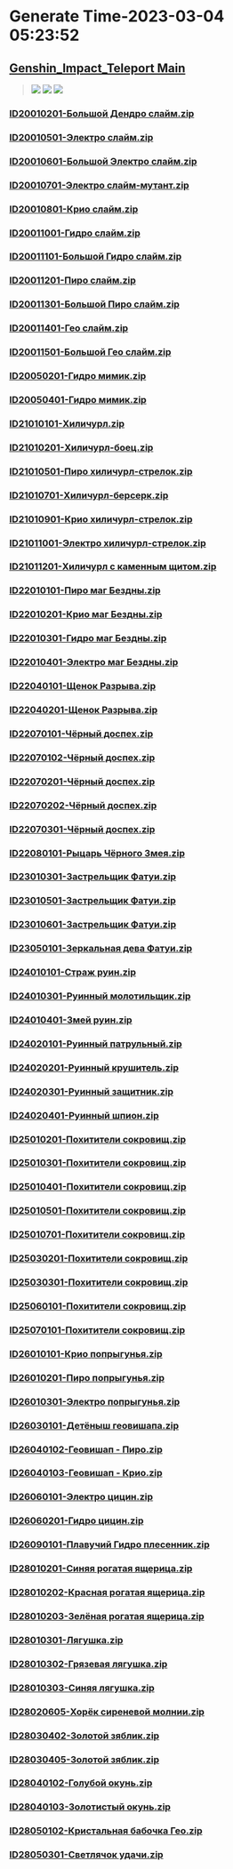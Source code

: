 # Generate Time-2023-03-04 05:23:52

## [Genshin_Impact_Teleport Main](https://github.com/Sam5440/Genshin_Impact_Teleport)

>![](https://komarev.com/ghpvc/?username=done439)
>![](https://komarev.com/ghpvc/?username=done438)
>![](https://komarev.com/ghpvc/?username=done437)

### [ID20010201-Большой Дендро слайм.zip](https://raw.githubusercontent.com/Sam5440/Genshin_Impact_Teleport/download/AutoGeneratePoint/Points%28Raw%29%5Bcn-en-ru%5D/ru-ru/Monster_And_Animal/ID6-%D0%A0%D0%B0%D0%B7%D0%BB%D0%BE%D0%BC/ID20010201-%D0%91%D0%BE%D0%BB%D1%8C%D1%88%D0%BE%D0%B9%20%D0%94%D0%B5%D0%BD%D0%B4%D1%80%D0%BE%20%D1%81%D0%BB%D0%B0%D0%B9%D0%BC.zip)

### [ID20010501-Электро слайм.zip](https://raw.githubusercontent.com/Sam5440/Genshin_Impact_Teleport/download/AutoGeneratePoint/Points%28Raw%29%5Bcn-en-ru%5D/ru-ru/Monster_And_Animal/ID6-%D0%A0%D0%B0%D0%B7%D0%BB%D0%BE%D0%BC/ID20010501-%D0%AD%D0%BB%D0%B5%D0%BA%D1%82%D1%80%D0%BE%20%D1%81%D0%BB%D0%B0%D0%B9%D0%BC.zip)

### [ID20010601-Большой Электро слайм.zip](https://raw.githubusercontent.com/Sam5440/Genshin_Impact_Teleport/download/AutoGeneratePoint/Points%28Raw%29%5Bcn-en-ru%5D/ru-ru/Monster_And_Animal/ID6-%D0%A0%D0%B0%D0%B7%D0%BB%D0%BE%D0%BC/ID20010601-%D0%91%D0%BE%D0%BB%D1%8C%D1%88%D0%BE%D0%B9%20%D0%AD%D0%BB%D0%B5%D0%BA%D1%82%D1%80%D0%BE%20%D1%81%D0%BB%D0%B0%D0%B9%D0%BC.zip)

### [ID20010701-Электро слайм-мутант.zip](https://raw.githubusercontent.com/Sam5440/Genshin_Impact_Teleport/download/AutoGeneratePoint/Points%28Raw%29%5Bcn-en-ru%5D/ru-ru/Monster_And_Animal/ID6-%D0%A0%D0%B0%D0%B7%D0%BB%D0%BE%D0%BC/ID20010701-%D0%AD%D0%BB%D0%B5%D0%BA%D1%82%D1%80%D0%BE%20%D1%81%D0%BB%D0%B0%D0%B9%D0%BC-%D0%BC%D1%83%D1%82%D0%B0%D0%BD%D1%82.zip)

### [ID20010801-Крио слайм.zip](https://raw.githubusercontent.com/Sam5440/Genshin_Impact_Teleport/download/AutoGeneratePoint/Points%28Raw%29%5Bcn-en-ru%5D/ru-ru/Monster_And_Animal/ID6-%D0%A0%D0%B0%D0%B7%D0%BB%D0%BE%D0%BC/ID20010801-%D0%9A%D1%80%D0%B8%D0%BE%20%D1%81%D0%BB%D0%B0%D0%B9%D0%BC.zip)

### [ID20011001-Гидро слайм.zip](https://raw.githubusercontent.com/Sam5440/Genshin_Impact_Teleport/download/AutoGeneratePoint/Points%28Raw%29%5Bcn-en-ru%5D/ru-ru/Monster_And_Animal/ID6-%D0%A0%D0%B0%D0%B7%D0%BB%D0%BE%D0%BC/ID20011001-%D0%93%D0%B8%D0%B4%D1%80%D0%BE%20%D1%81%D0%BB%D0%B0%D0%B9%D0%BC.zip)

### [ID20011101-Большой Гидро слайм.zip](https://raw.githubusercontent.com/Sam5440/Genshin_Impact_Teleport/download/AutoGeneratePoint/Points%28Raw%29%5Bcn-en-ru%5D/ru-ru/Monster_And_Animal/ID6-%D0%A0%D0%B0%D0%B7%D0%BB%D0%BE%D0%BC/ID20011101-%D0%91%D0%BE%D0%BB%D1%8C%D1%88%D0%BE%D0%B9%20%D0%93%D0%B8%D0%B4%D1%80%D0%BE%20%D1%81%D0%BB%D0%B0%D0%B9%D0%BC.zip)

### [ID20011201-Пиро слайм.zip](https://raw.githubusercontent.com/Sam5440/Genshin_Impact_Teleport/download/AutoGeneratePoint/Points%28Raw%29%5Bcn-en-ru%5D/ru-ru/Monster_And_Animal/ID6-%D0%A0%D0%B0%D0%B7%D0%BB%D0%BE%D0%BC/ID20011201-%D0%9F%D0%B8%D1%80%D0%BE%20%D1%81%D0%BB%D0%B0%D0%B9%D0%BC.zip)

### [ID20011301-Большой Пиро слайм.zip](https://raw.githubusercontent.com/Sam5440/Genshin_Impact_Teleport/download/AutoGeneratePoint/Points%28Raw%29%5Bcn-en-ru%5D/ru-ru/Monster_And_Animal/ID6-%D0%A0%D0%B0%D0%B7%D0%BB%D0%BE%D0%BC/ID20011301-%D0%91%D0%BE%D0%BB%D1%8C%D1%88%D0%BE%D0%B9%20%D0%9F%D0%B8%D1%80%D0%BE%20%D1%81%D0%BB%D0%B0%D0%B9%D0%BC.zip)

### [ID20011401-Гео слайм.zip](https://raw.githubusercontent.com/Sam5440/Genshin_Impact_Teleport/download/AutoGeneratePoint/Points%28Raw%29%5Bcn-en-ru%5D/ru-ru/Monster_And_Animal/ID6-%D0%A0%D0%B0%D0%B7%D0%BB%D0%BE%D0%BC/ID20011401-%D0%93%D0%B5%D0%BE%20%D1%81%D0%BB%D0%B0%D0%B9%D0%BC.zip)

### [ID20011501-Большой Гео слайм.zip](https://raw.githubusercontent.com/Sam5440/Genshin_Impact_Teleport/download/AutoGeneratePoint/Points%28Raw%29%5Bcn-en-ru%5D/ru-ru/Monster_And_Animal/ID6-%D0%A0%D0%B0%D0%B7%D0%BB%D0%BE%D0%BC/ID20011501-%D0%91%D0%BE%D0%BB%D1%8C%D1%88%D0%BE%D0%B9%20%D0%93%D0%B5%D0%BE%20%D1%81%D0%BB%D0%B0%D0%B9%D0%BC.zip)

### [ID20050201-Гидро мимик.zip](https://raw.githubusercontent.com/Sam5440/Genshin_Impact_Teleport/download/AutoGeneratePoint/Points%28Raw%29%5Bcn-en-ru%5D/ru-ru/Monster_And_Animal/ID6-%D0%A0%D0%B0%D0%B7%D0%BB%D0%BE%D0%BC/ID20050201-%D0%93%D0%B8%D0%B4%D1%80%D0%BE%20%D0%BC%D0%B8%D0%BC%D0%B8%D0%BA.zip)

### [ID20050401-Гидро мимик.zip](https://raw.githubusercontent.com/Sam5440/Genshin_Impact_Teleport/download/AutoGeneratePoint/Points%28Raw%29%5Bcn-en-ru%5D/ru-ru/Monster_And_Animal/ID6-%D0%A0%D0%B0%D0%B7%D0%BB%D0%BE%D0%BC/ID20050401-%D0%93%D0%B8%D0%B4%D1%80%D0%BE%20%D0%BC%D0%B8%D0%BC%D0%B8%D0%BA.zip)

### [ID21010101-Хиличурл.zip](https://raw.githubusercontent.com/Sam5440/Genshin_Impact_Teleport/download/AutoGeneratePoint/Points%28Raw%29%5Bcn-en-ru%5D/ru-ru/Monster_And_Animal/ID6-%D0%A0%D0%B0%D0%B7%D0%BB%D0%BE%D0%BC/ID21010101-%D0%A5%D0%B8%D0%BB%D0%B8%D1%87%D1%83%D1%80%D0%BB.zip)

### [ID21010201-Хиличурл-боец.zip](https://raw.githubusercontent.com/Sam5440/Genshin_Impact_Teleport/download/AutoGeneratePoint/Points%28Raw%29%5Bcn-en-ru%5D/ru-ru/Monster_And_Animal/ID6-%D0%A0%D0%B0%D0%B7%D0%BB%D0%BE%D0%BC/ID21010201-%D0%A5%D0%B8%D0%BB%D0%B8%D1%87%D1%83%D1%80%D0%BB-%D0%B1%D0%BE%D0%B5%D1%86.zip)

### [ID21010501-Пиро хиличурл-стрелок.zip](https://raw.githubusercontent.com/Sam5440/Genshin_Impact_Teleport/download/AutoGeneratePoint/Points%28Raw%29%5Bcn-en-ru%5D/ru-ru/Monster_And_Animal/ID6-%D0%A0%D0%B0%D0%B7%D0%BB%D0%BE%D0%BC/ID21010501-%D0%9F%D0%B8%D1%80%D0%BE%20%D1%85%D0%B8%D0%BB%D0%B8%D1%87%D1%83%D1%80%D0%BB-%D1%81%D1%82%D1%80%D0%B5%D0%BB%D0%BE%D0%BA.zip)

### [ID21010701-Хиличурл-берсерк.zip](https://raw.githubusercontent.com/Sam5440/Genshin_Impact_Teleport/download/AutoGeneratePoint/Points%28Raw%29%5Bcn-en-ru%5D/ru-ru/Monster_And_Animal/ID6-%D0%A0%D0%B0%D0%B7%D0%BB%D0%BE%D0%BC/ID21010701-%D0%A5%D0%B8%D0%BB%D0%B8%D1%87%D1%83%D1%80%D0%BB-%D0%B1%D0%B5%D1%80%D1%81%D0%B5%D1%80%D0%BA.zip)

### [ID21010901-Крио хиличурл-стрелок.zip](https://raw.githubusercontent.com/Sam5440/Genshin_Impact_Teleport/download/AutoGeneratePoint/Points%28Raw%29%5Bcn-en-ru%5D/ru-ru/Monster_And_Animal/ID6-%D0%A0%D0%B0%D0%B7%D0%BB%D0%BE%D0%BC/ID21010901-%D0%9A%D1%80%D0%B8%D0%BE%20%D1%85%D0%B8%D0%BB%D0%B8%D1%87%D1%83%D1%80%D0%BB-%D1%81%D1%82%D1%80%D0%B5%D0%BB%D0%BE%D0%BA.zip)

### [ID21011001-Электро хиличурл-стрелок.zip](https://raw.githubusercontent.com/Sam5440/Genshin_Impact_Teleport/download/AutoGeneratePoint/Points%28Raw%29%5Bcn-en-ru%5D/ru-ru/Monster_And_Animal/ID6-%D0%A0%D0%B0%D0%B7%D0%BB%D0%BE%D0%BC/ID21011001-%D0%AD%D0%BB%D0%B5%D0%BA%D1%82%D1%80%D0%BE%20%D1%85%D0%B8%D0%BB%D0%B8%D1%87%D1%83%D1%80%D0%BB-%D1%81%D1%82%D1%80%D0%B5%D0%BB%D0%BE%D0%BA.zip)

### [ID21011201-Хиличурл с каменным щитом.zip](https://raw.githubusercontent.com/Sam5440/Genshin_Impact_Teleport/download/AutoGeneratePoint/Points%28Raw%29%5Bcn-en-ru%5D/ru-ru/Monster_And_Animal/ID6-%D0%A0%D0%B0%D0%B7%D0%BB%D0%BE%D0%BC/ID21011201-%D0%A5%D0%B8%D0%BB%D0%B8%D1%87%D1%83%D1%80%D0%BB%20%D1%81%20%D0%BA%D0%B0%D0%BC%D0%B5%D0%BD%D0%BD%D1%8B%D0%BC%20%D1%89%D0%B8%D1%82%D0%BE%D0%BC.zip)

### [ID22010101-Пиро маг Бездны.zip](https://raw.githubusercontent.com/Sam5440/Genshin_Impact_Teleport/download/AutoGeneratePoint/Points%28Raw%29%5Bcn-en-ru%5D/ru-ru/Monster_And_Animal/ID6-%D0%A0%D0%B0%D0%B7%D0%BB%D0%BE%D0%BC/ID22010101-%D0%9F%D0%B8%D1%80%D0%BE%20%D0%BC%D0%B0%D0%B3%20%D0%91%D0%B5%D0%B7%D0%B4%D0%BD%D1%8B.zip)

### [ID22010201-Крио маг Бездны.zip](https://raw.githubusercontent.com/Sam5440/Genshin_Impact_Teleport/download/AutoGeneratePoint/Points%28Raw%29%5Bcn-en-ru%5D/ru-ru/Monster_And_Animal/ID6-%D0%A0%D0%B0%D0%B7%D0%BB%D0%BE%D0%BC/ID22010201-%D0%9A%D1%80%D0%B8%D0%BE%20%D0%BC%D0%B0%D0%B3%20%D0%91%D0%B5%D0%B7%D0%B4%D0%BD%D1%8B.zip)

### [ID22010301-Гидро маг Бездны.zip](https://raw.githubusercontent.com/Sam5440/Genshin_Impact_Teleport/download/AutoGeneratePoint/Points%28Raw%29%5Bcn-en-ru%5D/ru-ru/Monster_And_Animal/ID6-%D0%A0%D0%B0%D0%B7%D0%BB%D0%BE%D0%BC/ID22010301-%D0%93%D0%B8%D0%B4%D1%80%D0%BE%20%D0%BC%D0%B0%D0%B3%20%D0%91%D0%B5%D0%B7%D0%B4%D0%BD%D1%8B.zip)

### [ID22010401-Электро маг Бездны.zip](https://raw.githubusercontent.com/Sam5440/Genshin_Impact_Teleport/download/AutoGeneratePoint/Points%28Raw%29%5Bcn-en-ru%5D/ru-ru/Monster_And_Animal/ID6-%D0%A0%D0%B0%D0%B7%D0%BB%D0%BE%D0%BC/ID22010401-%D0%AD%D0%BB%D0%B5%D0%BA%D1%82%D1%80%D0%BE%20%D0%BC%D0%B0%D0%B3%20%D0%91%D0%B5%D0%B7%D0%B4%D0%BD%D1%8B.zip)

### [ID22040101-Щенок Разрыва.zip](https://raw.githubusercontent.com/Sam5440/Genshin_Impact_Teleport/download/AutoGeneratePoint/Points%28Raw%29%5Bcn-en-ru%5D/ru-ru/Monster_And_Animal/ID6-%D0%A0%D0%B0%D0%B7%D0%BB%D0%BE%D0%BC/ID22040101-%D0%A9%D0%B5%D0%BD%D0%BE%D0%BA%20%D0%A0%D0%B0%D0%B7%D1%80%D1%8B%D0%B2%D0%B0.zip)

### [ID22040201-Щенок Разрыва.zip](https://raw.githubusercontent.com/Sam5440/Genshin_Impact_Teleport/download/AutoGeneratePoint/Points%28Raw%29%5Bcn-en-ru%5D/ru-ru/Monster_And_Animal/ID6-%D0%A0%D0%B0%D0%B7%D0%BB%D0%BE%D0%BC/ID22040201-%D0%A9%D0%B5%D0%BD%D0%BE%D0%BA%20%D0%A0%D0%B0%D0%B7%D1%80%D1%8B%D0%B2%D0%B0.zip)

### [ID22070101-Чёрный доспех.zip](https://raw.githubusercontent.com/Sam5440/Genshin_Impact_Teleport/download/AutoGeneratePoint/Points%28Raw%29%5Bcn-en-ru%5D/ru-ru/Monster_And_Animal/ID6-%D0%A0%D0%B0%D0%B7%D0%BB%D0%BE%D0%BC/ID22070101-%D0%A7%D1%91%D1%80%D0%BD%D1%8B%D0%B9%20%D0%B4%D0%BE%D1%81%D0%BF%D0%B5%D1%85.zip)

### [ID22070102-Чёрный доспех.zip](https://raw.githubusercontent.com/Sam5440/Genshin_Impact_Teleport/download/AutoGeneratePoint/Points%28Raw%29%5Bcn-en-ru%5D/ru-ru/Monster_And_Animal/ID6-%D0%A0%D0%B0%D0%B7%D0%BB%D0%BE%D0%BC/ID22070102-%D0%A7%D1%91%D1%80%D0%BD%D1%8B%D0%B9%20%D0%B4%D0%BE%D1%81%D0%BF%D0%B5%D1%85.zip)

### [ID22070201-Чёрный доспех.zip](https://raw.githubusercontent.com/Sam5440/Genshin_Impact_Teleport/download/AutoGeneratePoint/Points%28Raw%29%5Bcn-en-ru%5D/ru-ru/Monster_And_Animal/ID6-%D0%A0%D0%B0%D0%B7%D0%BB%D0%BE%D0%BC/ID22070201-%D0%A7%D1%91%D1%80%D0%BD%D1%8B%D0%B9%20%D0%B4%D0%BE%D1%81%D0%BF%D0%B5%D1%85.zip)

### [ID22070202-Чёрный доспех.zip](https://raw.githubusercontent.com/Sam5440/Genshin_Impact_Teleport/download/AutoGeneratePoint/Points%28Raw%29%5Bcn-en-ru%5D/ru-ru/Monster_And_Animal/ID6-%D0%A0%D0%B0%D0%B7%D0%BB%D0%BE%D0%BC/ID22070202-%D0%A7%D1%91%D1%80%D0%BD%D1%8B%D0%B9%20%D0%B4%D0%BE%D1%81%D0%BF%D0%B5%D1%85.zip)

### [ID22070301-Чёрный доспех.zip](https://raw.githubusercontent.com/Sam5440/Genshin_Impact_Teleport/download/AutoGeneratePoint/Points%28Raw%29%5Bcn-en-ru%5D/ru-ru/Monster_And_Animal/ID6-%D0%A0%D0%B0%D0%B7%D0%BB%D0%BE%D0%BC/ID22070301-%D0%A7%D1%91%D1%80%D0%BD%D1%8B%D0%B9%20%D0%B4%D0%BE%D1%81%D0%BF%D0%B5%D1%85.zip)

### [ID22080101-Рыцарь Чёрного Змея.zip](https://raw.githubusercontent.com/Sam5440/Genshin_Impact_Teleport/download/AutoGeneratePoint/Points%28Raw%29%5Bcn-en-ru%5D/ru-ru/Monster_And_Animal/ID6-%D0%A0%D0%B0%D0%B7%D0%BB%D0%BE%D0%BC/ID22080101-%D0%A0%D1%8B%D1%86%D0%B0%D1%80%D1%8C%20%D0%A7%D1%91%D1%80%D0%BD%D0%BE%D0%B3%D0%BE%20%D0%97%D0%BC%D0%B5%D1%8F.zip)

### [ID23010301-Застрельщик Фатуи.zip](https://raw.githubusercontent.com/Sam5440/Genshin_Impact_Teleport/download/AutoGeneratePoint/Points%28Raw%29%5Bcn-en-ru%5D/ru-ru/Monster_And_Animal/ID6-%D0%A0%D0%B0%D0%B7%D0%BB%D0%BE%D0%BC/ID23010301-%D0%97%D0%B0%D1%81%D1%82%D1%80%D0%B5%D0%BB%D1%8C%D1%89%D0%B8%D0%BA%20%D0%A4%D0%B0%D1%82%D1%83%D0%B8.zip)

### [ID23010501-Застрельщик Фатуи.zip](https://raw.githubusercontent.com/Sam5440/Genshin_Impact_Teleport/download/AutoGeneratePoint/Points%28Raw%29%5Bcn-en-ru%5D/ru-ru/Monster_And_Animal/ID6-%D0%A0%D0%B0%D0%B7%D0%BB%D0%BE%D0%BC/ID23010501-%D0%97%D0%B0%D1%81%D1%82%D1%80%D0%B5%D0%BB%D1%8C%D1%89%D0%B8%D0%BA%20%D0%A4%D0%B0%D1%82%D1%83%D0%B8.zip)

### [ID23010601-Застрельщик Фатуи.zip](https://raw.githubusercontent.com/Sam5440/Genshin_Impact_Teleport/download/AutoGeneratePoint/Points%28Raw%29%5Bcn-en-ru%5D/ru-ru/Monster_And_Animal/ID6-%D0%A0%D0%B0%D0%B7%D0%BB%D0%BE%D0%BC/ID23010601-%D0%97%D0%B0%D1%81%D1%82%D1%80%D0%B5%D0%BB%D1%8C%D1%89%D0%B8%D0%BA%20%D0%A4%D0%B0%D1%82%D1%83%D0%B8.zip)

### [ID23050101-Зеркальная дева Фатуи.zip](https://raw.githubusercontent.com/Sam5440/Genshin_Impact_Teleport/download/AutoGeneratePoint/Points%28Raw%29%5Bcn-en-ru%5D/ru-ru/Monster_And_Animal/ID6-%D0%A0%D0%B0%D0%B7%D0%BB%D0%BE%D0%BC/ID23050101-%D0%97%D0%B5%D1%80%D0%BA%D0%B0%D0%BB%D1%8C%D0%BD%D0%B0%D1%8F%20%D0%B4%D0%B5%D0%B2%D0%B0%20%D0%A4%D0%B0%D1%82%D1%83%D0%B8.zip)

### [ID24010101-Страж руин.zip](https://raw.githubusercontent.com/Sam5440/Genshin_Impact_Teleport/download/AutoGeneratePoint/Points%28Raw%29%5Bcn-en-ru%5D/ru-ru/Monster_And_Animal/ID6-%D0%A0%D0%B0%D0%B7%D0%BB%D0%BE%D0%BC/ID24010101-%D0%A1%D1%82%D1%80%D0%B0%D0%B6%20%D1%80%D1%83%D0%B8%D0%BD.zip)

### [ID24010301-Руинный молотильщик.zip](https://raw.githubusercontent.com/Sam5440/Genshin_Impact_Teleport/download/AutoGeneratePoint/Points%28Raw%29%5Bcn-en-ru%5D/ru-ru/Monster_And_Animal/ID6-%D0%A0%D0%B0%D0%B7%D0%BB%D0%BE%D0%BC/ID24010301-%D0%A0%D1%83%D0%B8%D0%BD%D0%BD%D1%8B%D0%B9%20%D0%BC%D0%BE%D0%BB%D0%BE%D1%82%D0%B8%D0%BB%D1%8C%D1%89%D0%B8%D0%BA.zip)

### [ID24010401-Змей руин.zip](https://raw.githubusercontent.com/Sam5440/Genshin_Impact_Teleport/download/AutoGeneratePoint/Points%28Raw%29%5Bcn-en-ru%5D/ru-ru/Monster_And_Animal/ID6-%D0%A0%D0%B0%D0%B7%D0%BB%D0%BE%D0%BC/ID24010401-%D0%97%D0%BC%D0%B5%D0%B9%20%D1%80%D1%83%D0%B8%D0%BD.zip)

### [ID24020101-Руинный патрульный.zip](https://raw.githubusercontent.com/Sam5440/Genshin_Impact_Teleport/download/AutoGeneratePoint/Points%28Raw%29%5Bcn-en-ru%5D/ru-ru/Monster_And_Animal/ID6-%D0%A0%D0%B0%D0%B7%D0%BB%D0%BE%D0%BC/ID24020101-%D0%A0%D1%83%D0%B8%D0%BD%D0%BD%D1%8B%D0%B9%20%D0%BF%D0%B0%D1%82%D1%80%D1%83%D0%BB%D1%8C%D0%BD%D1%8B%D0%B9.zip)

### [ID24020201-Руинный крушитель.zip](https://raw.githubusercontent.com/Sam5440/Genshin_Impact_Teleport/download/AutoGeneratePoint/Points%28Raw%29%5Bcn-en-ru%5D/ru-ru/Monster_And_Animal/ID6-%D0%A0%D0%B0%D0%B7%D0%BB%D0%BE%D0%BC/ID24020201-%D0%A0%D1%83%D0%B8%D0%BD%D0%BD%D1%8B%D0%B9%20%D0%BA%D1%80%D1%83%D1%88%D0%B8%D1%82%D0%B5%D0%BB%D1%8C.zip)

### [ID24020301-Руинный защитник.zip](https://raw.githubusercontent.com/Sam5440/Genshin_Impact_Teleport/download/AutoGeneratePoint/Points%28Raw%29%5Bcn-en-ru%5D/ru-ru/Monster_And_Animal/ID6-%D0%A0%D0%B0%D0%B7%D0%BB%D0%BE%D0%BC/ID24020301-%D0%A0%D1%83%D0%B8%D0%BD%D0%BD%D1%8B%D0%B9%20%D0%B7%D0%B0%D1%89%D0%B8%D1%82%D0%BD%D0%B8%D0%BA.zip)

### [ID24020401-Руинный шпион.zip](https://raw.githubusercontent.com/Sam5440/Genshin_Impact_Teleport/download/AutoGeneratePoint/Points%28Raw%29%5Bcn-en-ru%5D/ru-ru/Monster_And_Animal/ID6-%D0%A0%D0%B0%D0%B7%D0%BB%D0%BE%D0%BC/ID24020401-%D0%A0%D1%83%D0%B8%D0%BD%D0%BD%D1%8B%D0%B9%20%D1%88%D0%BF%D0%B8%D0%BE%D0%BD.zip)

### [ID25010201-Похитители сокровищ.zip](https://raw.githubusercontent.com/Sam5440/Genshin_Impact_Teleport/download/AutoGeneratePoint/Points%28Raw%29%5Bcn-en-ru%5D/ru-ru/Monster_And_Animal/ID6-%D0%A0%D0%B0%D0%B7%D0%BB%D0%BE%D0%BC/ID25010201-%D0%9F%D0%BE%D1%85%D0%B8%D1%82%D0%B8%D1%82%D0%B5%D0%BB%D0%B8%20%D1%81%D0%BE%D0%BA%D1%80%D0%BE%D0%B2%D0%B8%D1%89.zip)

### [ID25010301-Похитители сокровищ.zip](https://raw.githubusercontent.com/Sam5440/Genshin_Impact_Teleport/download/AutoGeneratePoint/Points%28Raw%29%5Bcn-en-ru%5D/ru-ru/Monster_And_Animal/ID6-%D0%A0%D0%B0%D0%B7%D0%BB%D0%BE%D0%BC/ID25010301-%D0%9F%D0%BE%D1%85%D0%B8%D1%82%D0%B8%D1%82%D0%B5%D0%BB%D0%B8%20%D1%81%D0%BE%D0%BA%D1%80%D0%BE%D0%B2%D0%B8%D1%89.zip)

### [ID25010401-Похитители сокровищ.zip](https://raw.githubusercontent.com/Sam5440/Genshin_Impact_Teleport/download/AutoGeneratePoint/Points%28Raw%29%5Bcn-en-ru%5D/ru-ru/Monster_And_Animal/ID6-%D0%A0%D0%B0%D0%B7%D0%BB%D0%BE%D0%BC/ID25010401-%D0%9F%D0%BE%D1%85%D0%B8%D1%82%D0%B8%D1%82%D0%B5%D0%BB%D0%B8%20%D1%81%D0%BE%D0%BA%D1%80%D0%BE%D0%B2%D0%B8%D1%89.zip)

### [ID25010501-Похитители сокровищ.zip](https://raw.githubusercontent.com/Sam5440/Genshin_Impact_Teleport/download/AutoGeneratePoint/Points%28Raw%29%5Bcn-en-ru%5D/ru-ru/Monster_And_Animal/ID6-%D0%A0%D0%B0%D0%B7%D0%BB%D0%BE%D0%BC/ID25010501-%D0%9F%D0%BE%D1%85%D0%B8%D1%82%D0%B8%D1%82%D0%B5%D0%BB%D0%B8%20%D1%81%D0%BE%D0%BA%D1%80%D0%BE%D0%B2%D0%B8%D1%89.zip)

### [ID25010701-Похитители сокровищ.zip](https://raw.githubusercontent.com/Sam5440/Genshin_Impact_Teleport/download/AutoGeneratePoint/Points%28Raw%29%5Bcn-en-ru%5D/ru-ru/Monster_And_Animal/ID6-%D0%A0%D0%B0%D0%B7%D0%BB%D0%BE%D0%BC/ID25010701-%D0%9F%D0%BE%D1%85%D0%B8%D1%82%D0%B8%D1%82%D0%B5%D0%BB%D0%B8%20%D1%81%D0%BE%D0%BA%D1%80%D0%BE%D0%B2%D0%B8%D1%89.zip)

### [ID25030201-Похитители сокровищ.zip](https://raw.githubusercontent.com/Sam5440/Genshin_Impact_Teleport/download/AutoGeneratePoint/Points%28Raw%29%5Bcn-en-ru%5D/ru-ru/Monster_And_Animal/ID6-%D0%A0%D0%B0%D0%B7%D0%BB%D0%BE%D0%BC/ID25030201-%D0%9F%D0%BE%D1%85%D0%B8%D1%82%D0%B8%D1%82%D0%B5%D0%BB%D0%B8%20%D1%81%D0%BE%D0%BA%D1%80%D0%BE%D0%B2%D0%B8%D1%89.zip)

### [ID25030301-Похитители сокровищ.zip](https://raw.githubusercontent.com/Sam5440/Genshin_Impact_Teleport/download/AutoGeneratePoint/Points%28Raw%29%5Bcn-en-ru%5D/ru-ru/Monster_And_Animal/ID6-%D0%A0%D0%B0%D0%B7%D0%BB%D0%BE%D0%BC/ID25030301-%D0%9F%D0%BE%D1%85%D0%B8%D1%82%D0%B8%D1%82%D0%B5%D0%BB%D0%B8%20%D1%81%D0%BE%D0%BA%D1%80%D0%BE%D0%B2%D0%B8%D1%89.zip)

### [ID25060101-Похитители сокровищ.zip](https://raw.githubusercontent.com/Sam5440/Genshin_Impact_Teleport/download/AutoGeneratePoint/Points%28Raw%29%5Bcn-en-ru%5D/ru-ru/Monster_And_Animal/ID6-%D0%A0%D0%B0%D0%B7%D0%BB%D0%BE%D0%BC/ID25060101-%D0%9F%D0%BE%D1%85%D0%B8%D1%82%D0%B8%D1%82%D0%B5%D0%BB%D0%B8%20%D1%81%D0%BE%D0%BA%D1%80%D0%BE%D0%B2%D0%B8%D1%89.zip)

### [ID25070101-Похитители сокровищ.zip](https://raw.githubusercontent.com/Sam5440/Genshin_Impact_Teleport/download/AutoGeneratePoint/Points%28Raw%29%5Bcn-en-ru%5D/ru-ru/Monster_And_Animal/ID6-%D0%A0%D0%B0%D0%B7%D0%BB%D0%BE%D0%BC/ID25070101-%D0%9F%D0%BE%D1%85%D0%B8%D1%82%D0%B8%D1%82%D0%B5%D0%BB%D0%B8%20%D1%81%D0%BE%D0%BA%D1%80%D0%BE%D0%B2%D0%B8%D1%89.zip)

### [ID26010101-Крио попрыгунья.zip](https://raw.githubusercontent.com/Sam5440/Genshin_Impact_Teleport/download/AutoGeneratePoint/Points%28Raw%29%5Bcn-en-ru%5D/ru-ru/Monster_And_Animal/ID6-%D0%A0%D0%B0%D0%B7%D0%BB%D0%BE%D0%BC/ID26010101-%D0%9A%D1%80%D0%B8%D0%BE%20%D0%BF%D0%BE%D0%BF%D1%80%D1%8B%D0%B3%D1%83%D0%BD%D1%8C%D1%8F.zip)

### [ID26010201-Пиро попрыгунья.zip](https://raw.githubusercontent.com/Sam5440/Genshin_Impact_Teleport/download/AutoGeneratePoint/Points%28Raw%29%5Bcn-en-ru%5D/ru-ru/Monster_And_Animal/ID6-%D0%A0%D0%B0%D0%B7%D0%BB%D0%BE%D0%BC/ID26010201-%D0%9F%D0%B8%D1%80%D0%BE%20%D0%BF%D0%BE%D0%BF%D1%80%D1%8B%D0%B3%D1%83%D0%BD%D1%8C%D1%8F.zip)

### [ID26010301-Электро попрыгунья.zip](https://raw.githubusercontent.com/Sam5440/Genshin_Impact_Teleport/download/AutoGeneratePoint/Points%28Raw%29%5Bcn-en-ru%5D/ru-ru/Monster_And_Animal/ID6-%D0%A0%D0%B0%D0%B7%D0%BB%D0%BE%D0%BC/ID26010301-%D0%AD%D0%BB%D0%B5%D0%BA%D1%82%D1%80%D0%BE%20%D0%BF%D0%BE%D0%BF%D1%80%D1%8B%D0%B3%D1%83%D0%BD%D1%8C%D1%8F.zip)

### [ID26030101-Детёныш геовишапа.zip](https://raw.githubusercontent.com/Sam5440/Genshin_Impact_Teleport/download/AutoGeneratePoint/Points%28Raw%29%5Bcn-en-ru%5D/ru-ru/Monster_And_Animal/ID6-%D0%A0%D0%B0%D0%B7%D0%BB%D0%BE%D0%BC/ID26030101-%D0%94%D0%B5%D1%82%D1%91%D0%BD%D1%8B%D1%88%20%D0%B3%D0%B5%D0%BE%D0%B2%D0%B8%D1%88%D0%B0%D0%BF%D0%B0.zip)

### [ID26040102-Геовишап - Пиро.zip](https://raw.githubusercontent.com/Sam5440/Genshin_Impact_Teleport/download/AutoGeneratePoint/Points%28Raw%29%5Bcn-en-ru%5D/ru-ru/Monster_And_Animal/ID6-%D0%A0%D0%B0%D0%B7%D0%BB%D0%BE%D0%BC/ID26040102-%D0%93%D0%B5%D0%BE%D0%B2%D0%B8%D1%88%D0%B0%D0%BF%20-%20%D0%9F%D0%B8%D1%80%D0%BE.zip)

### [ID26040103-Геовишап - Крио.zip](https://raw.githubusercontent.com/Sam5440/Genshin_Impact_Teleport/download/AutoGeneratePoint/Points%28Raw%29%5Bcn-en-ru%5D/ru-ru/Monster_And_Animal/ID6-%D0%A0%D0%B0%D0%B7%D0%BB%D0%BE%D0%BC/ID26040103-%D0%93%D0%B5%D0%BE%D0%B2%D0%B8%D1%88%D0%B0%D0%BF%20-%20%D0%9A%D1%80%D0%B8%D0%BE.zip)

### [ID26060101-Электро цицин.zip](https://raw.githubusercontent.com/Sam5440/Genshin_Impact_Teleport/download/AutoGeneratePoint/Points%28Raw%29%5Bcn-en-ru%5D/ru-ru/Monster_And_Animal/ID6-%D0%A0%D0%B0%D0%B7%D0%BB%D0%BE%D0%BC/ID26060101-%D0%AD%D0%BB%D0%B5%D0%BA%D1%82%D1%80%D0%BE%20%D1%86%D0%B8%D1%86%D0%B8%D0%BD.zip)

### [ID26060201-Гидро цицин.zip](https://raw.githubusercontent.com/Sam5440/Genshin_Impact_Teleport/download/AutoGeneratePoint/Points%28Raw%29%5Bcn-en-ru%5D/ru-ru/Monster_And_Animal/ID6-%D0%A0%D0%B0%D0%B7%D0%BB%D0%BE%D0%BC/ID26060201-%D0%93%D0%B8%D0%B4%D1%80%D0%BE%20%D1%86%D0%B8%D1%86%D0%B8%D0%BD.zip)

### [ID26090101-Плавучий Гидро плесенник.zip](https://raw.githubusercontent.com/Sam5440/Genshin_Impact_Teleport/download/AutoGeneratePoint/Points%28Raw%29%5Bcn-en-ru%5D/ru-ru/Monster_And_Animal/ID6-%D0%A0%D0%B0%D0%B7%D0%BB%D0%BE%D0%BC/ID26090101-%D0%9F%D0%BB%D0%B0%D0%B2%D1%83%D1%87%D0%B8%D0%B9%20%D0%93%D0%B8%D0%B4%D1%80%D0%BE%20%D0%BF%D0%BB%D0%B5%D1%81%D0%B5%D0%BD%D0%BD%D0%B8%D0%BA.zip)

### [ID28010201-Синяя рогатая ящерица.zip](https://raw.githubusercontent.com/Sam5440/Genshin_Impact_Teleport/download/AutoGeneratePoint/Points%28Raw%29%5Bcn-en-ru%5D/ru-ru/Monster_And_Animal/ID6-%D0%A0%D0%B0%D0%B7%D0%BB%D0%BE%D0%BC/ID28010201-%D0%A1%D0%B8%D0%BD%D1%8F%D1%8F%20%D1%80%D0%BE%D0%B3%D0%B0%D1%82%D0%B0%D1%8F%20%D1%8F%D1%89%D0%B5%D1%80%D0%B8%D1%86%D0%B0.zip)

### [ID28010202-Красная рогатая ящерица.zip](https://raw.githubusercontent.com/Sam5440/Genshin_Impact_Teleport/download/AutoGeneratePoint/Points%28Raw%29%5Bcn-en-ru%5D/ru-ru/Monster_And_Animal/ID6-%D0%A0%D0%B0%D0%B7%D0%BB%D0%BE%D0%BC/ID28010202-%D0%9A%D1%80%D0%B0%D1%81%D0%BD%D0%B0%D1%8F%20%D1%80%D0%BE%D0%B3%D0%B0%D1%82%D0%B0%D1%8F%20%D1%8F%D1%89%D0%B5%D1%80%D0%B8%D1%86%D0%B0.zip)

### [ID28010203-Зелёная рогатая ящерица.zip](https://raw.githubusercontent.com/Sam5440/Genshin_Impact_Teleport/download/AutoGeneratePoint/Points%28Raw%29%5Bcn-en-ru%5D/ru-ru/Monster_And_Animal/ID6-%D0%A0%D0%B0%D0%B7%D0%BB%D0%BE%D0%BC/ID28010203-%D0%97%D0%B5%D0%BB%D1%91%D0%BD%D0%B0%D1%8F%20%D1%80%D0%BE%D0%B3%D0%B0%D1%82%D0%B0%D1%8F%20%D1%8F%D1%89%D0%B5%D1%80%D0%B8%D1%86%D0%B0.zip)

### [ID28010301-Лягушка.zip](https://raw.githubusercontent.com/Sam5440/Genshin_Impact_Teleport/download/AutoGeneratePoint/Points%28Raw%29%5Bcn-en-ru%5D/ru-ru/Monster_And_Animal/ID6-%D0%A0%D0%B0%D0%B7%D0%BB%D0%BE%D0%BC/ID28010301-%D0%9B%D1%8F%D0%B3%D1%83%D1%88%D0%BA%D0%B0.zip)

### [ID28010302-Грязевая лягушка.zip](https://raw.githubusercontent.com/Sam5440/Genshin_Impact_Teleport/download/AutoGeneratePoint/Points%28Raw%29%5Bcn-en-ru%5D/ru-ru/Monster_And_Animal/ID6-%D0%A0%D0%B0%D0%B7%D0%BB%D0%BE%D0%BC/ID28010302-%D0%93%D1%80%D1%8F%D0%B7%D0%B5%D0%B2%D0%B0%D1%8F%20%D0%BB%D1%8F%D0%B3%D1%83%D1%88%D0%BA%D0%B0.zip)

### [ID28010303-Синяя лягушка.zip](https://raw.githubusercontent.com/Sam5440/Genshin_Impact_Teleport/download/AutoGeneratePoint/Points%28Raw%29%5Bcn-en-ru%5D/ru-ru/Monster_And_Animal/ID6-%D0%A0%D0%B0%D0%B7%D0%BB%D0%BE%D0%BC/ID28010303-%D0%A1%D0%B8%D0%BD%D1%8F%D1%8F%20%D0%BB%D1%8F%D0%B3%D1%83%D1%88%D0%BA%D0%B0.zip)

### [ID28020605-Хорёк сиреневой молнии.zip](https://raw.githubusercontent.com/Sam5440/Genshin_Impact_Teleport/download/AutoGeneratePoint/Points%28Raw%29%5Bcn-en-ru%5D/ru-ru/Monster_And_Animal/ID6-%D0%A0%D0%B0%D0%B7%D0%BB%D0%BE%D0%BC/ID28020605-%D0%A5%D0%BE%D1%80%D1%91%D0%BA%20%D1%81%D0%B8%D1%80%D0%B5%D0%BD%D0%B5%D0%B2%D0%BE%D0%B9%20%D0%BC%D0%BE%D0%BB%D0%BD%D0%B8%D0%B8.zip)

### [ID28030402-Золотой зяблик.zip](https://raw.githubusercontent.com/Sam5440/Genshin_Impact_Teleport/download/AutoGeneratePoint/Points%28Raw%29%5Bcn-en-ru%5D/ru-ru/Monster_And_Animal/ID6-%D0%A0%D0%B0%D0%B7%D0%BB%D0%BE%D0%BC/ID28030402-%D0%97%D0%BE%D0%BB%D0%BE%D1%82%D0%BE%D0%B9%20%D0%B7%D1%8F%D0%B1%D0%BB%D0%B8%D0%BA.zip)

### [ID28030405-Золотой зяблик.zip](https://raw.githubusercontent.com/Sam5440/Genshin_Impact_Teleport/download/AutoGeneratePoint/Points%28Raw%29%5Bcn-en-ru%5D/ru-ru/Monster_And_Animal/ID6-%D0%A0%D0%B0%D0%B7%D0%BB%D0%BE%D0%BC/ID28030405-%D0%97%D0%BE%D0%BB%D0%BE%D1%82%D0%BE%D0%B9%20%D0%B7%D1%8F%D0%B1%D0%BB%D0%B8%D0%BA.zip)

### [ID28040102-Голубой окунь.zip](https://raw.githubusercontent.com/Sam5440/Genshin_Impact_Teleport/download/AutoGeneratePoint/Points%28Raw%29%5Bcn-en-ru%5D/ru-ru/Monster_And_Animal/ID6-%D0%A0%D0%B0%D0%B7%D0%BB%D0%BE%D0%BC/ID28040102-%D0%93%D0%BE%D0%BB%D1%83%D0%B1%D0%BE%D0%B9%20%D0%BE%D0%BA%D1%83%D0%BD%D1%8C.zip)

### [ID28040103-Золотистый окунь.zip](https://raw.githubusercontent.com/Sam5440/Genshin_Impact_Teleport/download/AutoGeneratePoint/Points%28Raw%29%5Bcn-en-ru%5D/ru-ru/Monster_And_Animal/ID6-%D0%A0%D0%B0%D0%B7%D0%BB%D0%BE%D0%BC/ID28040103-%D0%97%D0%BE%D0%BB%D0%BE%D1%82%D0%B8%D1%81%D1%82%D1%8B%D0%B9%20%D0%BE%D0%BA%D1%83%D0%BD%D1%8C.zip)

### [ID28050102-Кристальная бабочка Гео.zip](https://raw.githubusercontent.com/Sam5440/Genshin_Impact_Teleport/download/AutoGeneratePoint/Points%28Raw%29%5Bcn-en-ru%5D/ru-ru/Monster_And_Animal/ID6-%D0%A0%D0%B0%D0%B7%D0%BB%D0%BE%D0%BC/ID28050102-%D0%9A%D1%80%D0%B8%D1%81%D1%82%D0%B0%D0%BB%D1%8C%D0%BD%D0%B0%D1%8F%20%D0%B1%D0%B0%D0%B1%D0%BE%D1%87%D0%BA%D0%B0%20%D0%93%D0%B5%D0%BE.zip)

### [ID28050301-Светлячок удачи.zip](https://raw.githubusercontent.com/Sam5440/Genshin_Impact_Teleport/download/AutoGeneratePoint/Points%28Raw%29%5Bcn-en-ru%5D/ru-ru/Monster_And_Animal/ID6-%D0%A0%D0%B0%D0%B7%D0%BB%D0%BE%D0%BC/ID28050301-%D0%A1%D0%B2%D0%B5%D1%82%D0%BB%D1%8F%D1%87%D0%BE%D0%BA%20%D1%83%D0%B4%D0%B0%D1%87%D0%B8.zip)

